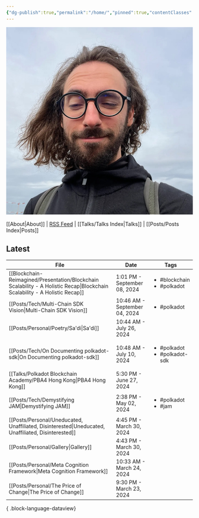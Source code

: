 ```yaml
---
{"dg-publish":true,"permalink":"/home/","pinned":true,"contentClasses":"homepage","tags":["gardenEntry"],"created":"2024-03-24T10:35:09.000+00:00","updated":"2024-09-20T10:15:47.683+01:00"}
---
```


![Screenshot 2023-11-01 at 21.21.06.jpeg|300](/img/user/resources/Screenshot%202023-11-01%20at%2021.21.06.jpeg)

[[About\|About]] | [RSS Feed](./feed.xml) | [[Talks/Talks Index\|Talks]] | [[Posts/Posts Index\|Posts]]

## Latest 
| File                                                                                                                           | Date                          | Tags                                              |
| ------------------------------------------------------------------------------------------------------------------------------ | ----------------------------- | ------------------------------------------------- |
| [[Blockchain-Reimagined/Presentation/Blockchain Scalability - A Holistic Recap\|Blockchain Scalability - A Holistic Recap]] | 1:01 PM - September 08, 2024  | <ul><li>#blockchain</li><li>#polkadot</li></ul>   |
| [[Posts/Tech/Multi-Chain SDK Vision\|Multi-Chain SDK Vision]]                                                               | 10:46 AM - September 04, 2024 | <ul><li>#polkadot</li></ul>                       |
| [[Posts/Personal/Poetry/Sa'di\|Sa'di]]                                                                                      | 10:44 AM - July 26, 2024      | <ul></ul>                                         |
| [[Posts/Tech/On Documenting polkadot-sdk\|On Documenting polkadot-sdk]]                                                     | 10:48 AM - July 10, 2024      | <ul><li>#polkadot</li><li>#polkadot-sdk</li></ul> |
| [[Talks/Polkadot Blockchain Academy/PBA4 Hong Kong\|PBA4 Hong Kong]]                                                        | 5:30 PM - June 27, 2024       | <ul></ul>                                         |
| [[Posts/Tech/Demystifying JAM\|Demystifying JAM]]                                                                           | 2:38 PM - May 02, 2024        | <ul><li>#polkadot</li><li>#jam</li></ul>          |
| [[Posts/Personal/Uneducated, Unaffiliated, Disinterested\|Uneducated, Unaffiliated, Disinterested]]                         | 4:45 PM - March 30, 2024      | <ul></ul>                                         |
| [[Posts/Personal/Gallery\|Gallery]]                                                                                         | 4:43 PM - March 30, 2024      | <ul></ul>                                         |
| [[Posts/Personal/Meta Cognition Framework\|Meta Cognition Framework]]                                                       | 10:33 AM - March 24, 2024     | <ul></ul>                                         |
| [[Posts/Personal/The Price of Change\|The Price of Change]]                                                                 | 9:30 PM - March 23, 2024      | <ul></ul>                                         |

{ .block-language-dataview}

